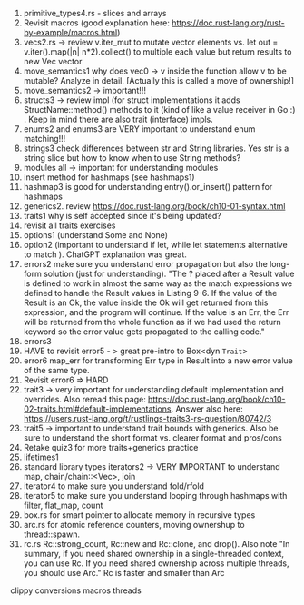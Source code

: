 1) primitive_types4.rs - slices and arrays
2) Revisit macros (good explanation here: https://doc.rust-lang.org/rust-by-example/macros.html)
3) vecs2.rs -> review v.iter_mut to mutate vector elements vs. let out = v.iter().map(|n| n*2).collect() to multiple each value but
return results to new Vec<i32> vector
4) move_semantics1 why does vec0 -> v inside the function allow v to be mutable? Analyze in detail. [Actually this is called a move of ownership!]
5) move_semantics2 -> important!!!
6) structs3 -> review impl (for struct implementations it adds StructName::method() methods to it (kind of like a value receiver in Go :) . Keep in mind there are also trait (interface) impls.
7) enums2 and enums3 are VERY important to understand enum matching!!!
8) strings3 check differences between str and String libraries. Yes str is a string slice but how to know when to use String methods?
9) modules all -> important for understanding modules
10) insert method for hashmaps (see hashmaps1)
11) hashmap3 is good for understanding entry().or_insert() pattern for hashmaps
12) generics2. review https://doc.rust-lang.org/book/ch10-01-syntax.html
13) traits1 why is self accepted since it's being updated?
14) revisit all traits exercises
15) options1 (understand Some and None)
16) option2 (important to understand if let, while let statements alternative to match ). ChatGPT explanation was great.
17) errors2 make sure you understand error propagation but also the long-form solution (just for understanding). "The ? placed after a Result value is defined to work in almost the same way as the match expressions we defined to handle the Result values in Listing 9-6. If the value of the Result is an Ok, the value inside the Ok will get returned from this expression, and the program will continue. If the value is an Err, the Err will be returned from the whole function as if we had used the return keyword so the error value gets propagated to the calling code."
18) errors3
19) HAVE to revisit error5 - > great pre-intro to Box<dyn `Trait`>
20) error6 map_err for transforming Err type in Result into a new error value of the same type.
21) Revisit error6 => HARD
22) trait3 -> very important for understanding default implementation and overrides. Also reread this page: https://doc.rust-lang.org/book/ch10-02-traits.html#default-implementations. Answer also here: https://users.rust-lang.org/t/rustlings-traits3-rs-question/80742/3
25) trait5 -> important to understand trait bounds with generics. Also be sure to understand the short format vs. clearer format and pros/cons
26) Retake quiz3 for more traits+generics practice
27) lifetimes1
28) standard library types iterators2 -> VERY IMPORTANT to understand map, chain/chain::<Vec<String>>, join
29) iterator4 to make sure you understand fold/rfold
30) iterator5 to make sure you understand looping through hashmaps with filter, flat_map, count
31) box.rs for smart pointer to allocate memory in recursive types
32) arc.rs for atomic reference counters, moving ownershup to thread::spawn.
33) rc.rs Rc::strong_count, Rc::new and Rc::clone, and drop(). Also note "In summary, if you need shared ownership in a single-threaded context, you can use Rc. If you need shared ownership across multiple threads, you should use Arc." Rc is faster and smaller than Arc

clippy conversions macros threads

